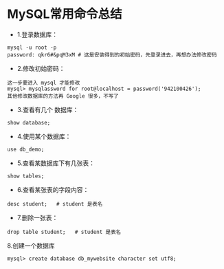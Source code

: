 #  MySQL常用命令总结

- 1.登录数据库：

```
mysql -u root -p
password: qkr6#&pqM3xM # 这是安装得到的初始密码，先登录进去，再想办法修改密码
```

- 2.修改初始密码：

```
这一步要进入 mysql 才能修改
mysql> mysqlassword for root@localhost = password('942100426');
其他修改数据库的方法再 Google 很多，不写了
```

- 3.查看有几个 数据库：

```
show database;
```

- 4.使用某个数据库：

```
use db_demo;
```

- 5.查看某数据库下有几张表：

```
show tables;
```

- 6.查看某张表的字段内容：

```
desc student;   # student 是表名
```

- 7.删除一张表：

```
drop table student;   # student 是表名
```

8.创建一个数据库

```
mysql> create database db_mywebsite character set utf8;
```

